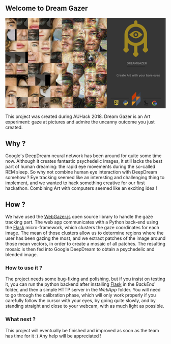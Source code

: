 ## Welcome to Dream Gazer

![DreamGazer](dreamgazer.png)

This project was created during AUHack 2018. Dream Gazer is an Art experiment: gaze at pictures and admire the uncanny outcome you just created.

## Why ?

Google's DeepDream neural network has been around for quite some time now. Although it creates fantastic psychedelic images, it still lacks the best part of human dreaming: the rapid eye movements during the so-called REM sleep. So why not combine human eye interaction with DeepDream somehow ?
Eye tracking seemed like an interesting and challenging thing to implement, and we wanted to hack something creative for our first hackathon. Combining Art with computers seemed like an exciting idea !

## How ?

We have used the [WebGazer.js](https://webgazer.cs.brown.edu/) open source library to handle the gaze tracking part. The web app communicates with a Python back-end using the [Flask](http://flask.pocoo.org/) micro-framework, which clusters the gaze coordinates for each image. The mean of those clusters allow us to determine regions where the user has been gazing the most, and we extract patches of the image around those mean vectors, in order to create a mosaic of all patches. The resulting mosaic is then fed into Google DeepDream to obtain a psychedelic and blended image.

### How to use it ?

The project needs some bug-fixing and polishing, but if you insist on testing it, you can run the python backend after installing [Flask](http://flask.pocoo.org/) in the *BackEnd* folder, and then a simple HTTP server in the *WebApp* folder. You will need to go through the calibration phase, which will only work properly if you carefully follow the cursor with your eyes, by going quite slowly, and by standing straight and close to your webcam, with as much light as possible.


### What next ?

This project will eventually be finished and improved as soon as the team has time for it :) 
Any help will be appreciated !
